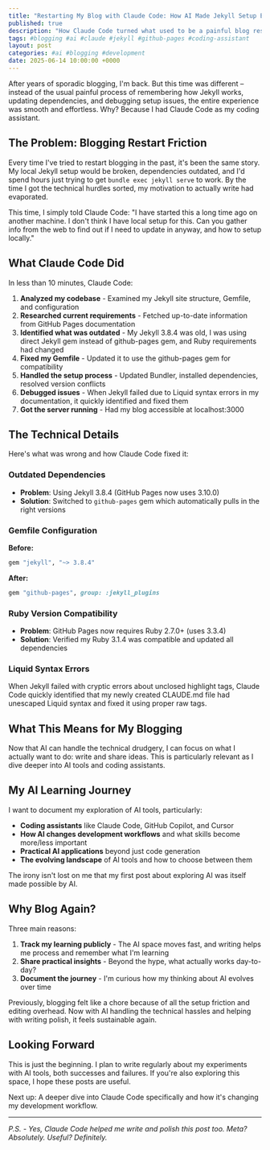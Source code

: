 ```yaml
---
title: "Restarting My Blog with Claude Code: How AI Made Jekyll Setup Effortless"
published: true
description: "How Claude Code turned what used to be a painful blog resurrection into a smooth 10-minute setup experience"
tags: #blogging #ai #claude #jekyll #github-pages #coding-assistant
layout: post
categories: #ai #blogging #development
date: 2025-06-14 10:00:00 +0000
---
```


After years of sporadic blogging, I'm back. But this time was different – instead of the usual painful process of remembering how Jekyll works, updating dependencies, and debugging setup issues, the entire experience was smooth and effortless. Why? Because I had Claude Code as my coding assistant.

## The Problem: Blogging Restart Friction

Every time I've tried to restart blogging in the past, it's been the same story. My local Jekyll setup would be broken, dependencies outdated, and I'd spend hours just trying to get `bundle exec jekyll serve` to work. By the time I got the technical hurdles sorted, my motivation to actually write had evaporated.

This time, I simply told Claude Code: "I have started this a long time ago on another machine. I don't think I have local setup for this. Can you gather info from the web to find out if I need to update in anyway, and how to setup locally."

## What Claude Code Did

In less than 10 minutes, Claude Code:

1. **Analyzed my codebase** - Examined my Jekyll site structure, Gemfile, and configuration
2. **Researched current requirements** - Fetched up-to-date information from GitHub Pages documentation
3. **Identified what was outdated** - My Jekyll 3.8.4 was old, I was using direct Jekyll gem instead of github-pages gem, and Ruby requirements had changed
4. **Fixed my Gemfile** - Updated it to use the github-pages gem for compatibility
5. **Handled the setup process** - Updated Bundler, installed dependencies, resolved version conflicts
6. **Debugged issues** - When Jekyll failed due to Liquid syntax errors in my documentation, it quickly identified and fixed them
7. **Got the server running** - Had my blog accessible at localhost:3000

## The Technical Details

Here's what was wrong and how Claude Code fixed it:

### Outdated Dependencies
- **Problem**: Using Jekyll 3.8.4 (GitHub Pages now uses 3.10.0)
- **Solution**: Switched to `github-pages` gem which automatically pulls in the right versions

### Gemfile Configuration
**Before:**
```ruby
gem "jekyll", "~> 3.8.4"
```

**After:**

```ruby
gem "github-pages", group: :jekyll_plugins
```

### Ruby Version Compatibility
- **Problem**: GitHub Pages now requires Ruby 2.7.0+ (uses 3.3.4)
- **Solution**: Verified my Ruby 3.1.4 was compatible and updated all dependencies

### Liquid Syntax Errors
When Jekyll failed with cryptic errors about unclosed highlight tags, Claude Code quickly identified that my newly created CLAUDE.md file had unescaped Liquid syntax and fixed it using proper raw tags.

## What This Means for My Blogging

Now that AI can handle the technical drudgery, I can focus on what I actually want to do: write and share ideas. This is particularly relevant as I dive deeper into AI tools and coding assistants.

## My AI Learning Journey

I want to document my exploration of AI tools, particularly:
- **Coding assistants** like Claude Code, GitHub Copilot, and Cursor
- **How AI changes development workflows** and what skills become more/less important
- **Practical AI applications** beyond just code generation
- **The evolving landscape** of AI tools and how to choose between them

The irony isn't lost on me that my first post about exploring AI was itself made possible by AI.

## Why Blog Again?

Three main reasons:

1. **Track my learning publicly** - The AI space moves fast, and writing helps me process and remember what I'm learning
2. **Share practical insights** - Beyond the hype, what actually works day-to-day?
3. **Document the journey** - I'm curious how my thinking about AI evolves over time

Previously, blogging felt like a chore because of all the setup friction and editing overhead. Now with AI handling the technical hassles and helping with writing polish, it feels sustainable again.

## Looking Forward

This is just the beginning. I plan to write regularly about my experiments with AI tools, both successes and failures. If you're also exploring this space, I hope these posts are useful.

Next up: A deeper dive into Claude Code specifically and how it's changing my development workflow.

---

*P.S. - Yes, Claude Code helped me write and polish this post too. Meta? Absolutely. Useful? Definitely.*
